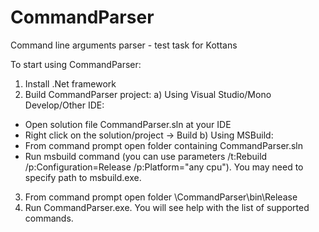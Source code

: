 # CommandParser
Command line arguments parser - test task for Kottans

To start using CommandParser:
1. Install .Net framework
2. Build CommandParser project:
a) Using Visual Studio/Mono Develop/Other IDE:
- Open solution file CommandParser.sln at your IDE
- Right click on the solution/project -> Build
b) Using MSBuild:
- From command prompt open folder containing CommandParser.sln
- Run msbuild command (you can use parameters /t:Rebuild /p:Configuration=Release /p:Platform="any cpu"). You may need to specify path to msbuild.exe.
3. From command prompt open folder <path to solution folder>\CommandParser\bin\Release
4. Run CommandParser.exe. You will see help with the list of supported commands.